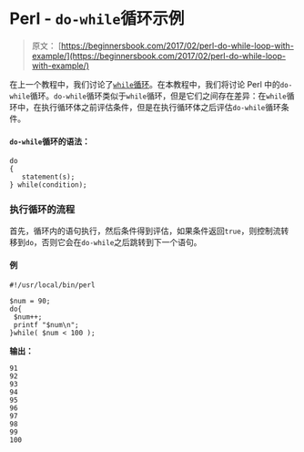 # Perl - `do-while`循环示例

> 原文： [https://beginnersbook.com/2017/02/perl-do-while-loop-with-example/](https://beginnersbook.com/2017/02/perl-do-while-loop-with-example/)

在上一个教程中，我们讨论了[`while`循环](https://beginnersbook.com/2017/02/while-loop-in-perl-with-example/)。在本教程中，我们将讨论 Perl 中的`do-while`循环。`do-while`循环类似于`while`循环，但是它们之间存在差异：在`while`循环中，在执行循环体之前评估条件，但是在执行循环体之后评估`do-while`循环条件。

#### `do-while`循环的语法：

```
do
{
   statement(s);
} while(condition);
```

### 执行循环的流程

首先，循环内的语句执行，然后条件得到评估，如果条件返回`true`，则控制流转移到`do`，否则它会在`do-while`之后跳转到下一个语句。

#### 例

```
#!/usr/local/bin/perl

$num = 90;
do{
 $num++;
 printf "$num\n";
}while( $num < 100 );
```

**输出：**

```
91
92
93
94
95
96
97
98
99
100
```